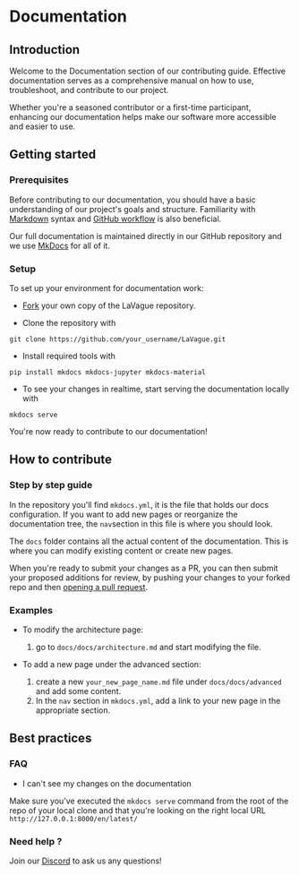 # Documentation
## Introduction
Welcome to the Documentation section of our contributing guide. Effective documentation serves as a comprehensive manual on how to use, troubleshoot, and contribute to our project. 

Whether you're a seasoned contributor or a first-time participant, enhancing our documentation helps make our software more accessible and easier to use. 

## Getting started
### Prerequisites
Before contributing to our documentation, you should have a basic understanding of our project's goals and structure. Familiarity with [Markdown](https://www.markdownguide.org/basic-syntax/) syntax and [GitHub workflow](https://docs.github.com/en/get-started/start-your-journey/about-github-and-git) is also beneficial.

Our full documentation is maintained directly in our GitHub repository and we use [MkDocs](https://www.mkdocs.org/) for all of it. 

### Setup
To set up your environment for documentation work:

- [Fork](https://docs.github.com/en/pull-requests/collaborating-with-pull-requests/working-with-forks/fork-a-repo) your own copy of the LaVague repository.

- Clone the repository with 
```
git clone https://github.com/your_username/LaVague.git
```

- Install required tools with 
```
pip install mkdocs mkdocs-jupyter mkdocs-material
```

- To see your changes in realtime, start serving the documentation locally with
```
mkdocs serve
```

You're now ready to contribute to our documentation!

## How to contribute
### Step by step guide
In the repository you'll find ```mkdocs.yml```, it is the file that holds our docs configuration. If you want to add new pages or reorganize the documentation tree, the ```nav```section in this file is where you should look. 

The ```docs``` folder contains all the actual content of the documentation. This is where you can modify existing content or create new pages. 

When you're ready to submit your changes as a PR, you can then submit your proposed additions for review, by pushing your changes to your forked repo and then [opening a pull request](https://docs.github.com/en/pull-requests/collaborating-with-pull-requests/proposing-changes-to-your-work-with-pull-requests/creating-a-pull-request-from-a-fork).

### Examples
- To modify the architecture page:
    1. go to ```docs/docs/architecture.md``` and start modifying the file.

- To add a new page under the advanced section: 
    1. create a new ```your_new_page_name.md``` file under ```docs/docs/advanced``` and add some content. 
    2. In the ```nav``` section in ```mkdocs.yml```, add a link to your new page in the appropriate section. 


## Best practices
### FAQ
- I can't see my changes on the documentation

Make sure you've executed the ```mkdocs serve``` command from the root of the repo of your local clone and that you're looking on the right local URL ```http://127.0.0.1:8000/en/latest/```

### Need help ?
Join our [Discord](https://discord.gg/invite/SDxn9KpqX9) to ask us any questions!